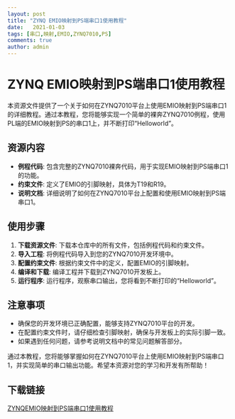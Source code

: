 ```yaml
---
layout: post
title: "ZYNQ EMIO映射到PS端串口1使用教程"
date:   2021-01-03
tags: [串口,映射,EMIO,ZYNQ7010,PS]
comments: true
author: admin
---
```

# ZYNQ EMIO映射到PS端串口1使用教程

本资源文件提供了一个关于如何在ZYNQ7010平台上使用EMIO映射到PS端串口1的详细教程。通过本教程，您将能够实现一个简单的裸奔ZYNQ7010例程，使用PL端的EMIO映射到PS的串口1上，并不断打印“Helloworld”。

## 资源内容

- **例程代码**: 包含完整的ZYNQ7010裸奔代码，用于实现EMIO映射到PS端串口1的功能。
- **约束文件**: 定义了EMIO的引脚映射，具体为T19和R19。
- **说明文档**: 详细说明了如何在ZYNQ7010平台上配置和使用EMIO映射到PS端串口1。

## 使用步骤

1. **下载资源文件**: 下载本仓库中的所有文件，包括例程代码和约束文件。
2. **导入工程**: 将例程代码导入到您的ZYNQ7010开发环境中。
3. **配置约束文件**: 根据约束文件中的定义，配置EMIO的引脚映射。
4. **编译和下载**: 编译工程并下载到ZYNQ7010开发板上。
5. **运行程序**: 运行程序，观察串口输出，您将看到不断打印的“Helloworld”。

## 注意事项

- 确保您的开发环境已正确配置，能够支持ZYNQ7010平台的开发。
- 在配置约束文件时，请仔细检查引脚映射，确保与开发板上的实际引脚一致。
- 如果遇到任何问题，请参考说明文档中的常见问题解答部分。

通过本教程，您将能够掌握如何在ZYNQ7010平台上使用EMIO映射到PS端串口1，并实现简单的串口输出功能。希望本资源对您的学习和开发有所帮助！

## 下载链接

[ZYNQEMIO映射到PS端串口1使用教程](https://pan.quark.cn/s/2ad66d47af4f)